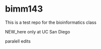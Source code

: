 # bimm143
This is a test repo for the bioinformatics class 

NEW_here only at UC San Diego


paralell edits
